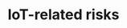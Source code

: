 ---
title: IoT-related risks
permalink: "/program/presentations/margarita-jaitner/"
layout: presentation
speaker:
- name: Margarita Jaitner
  role: Analyst
  work: FOI
  image: margarita-jaitner.png
id: presentation
---